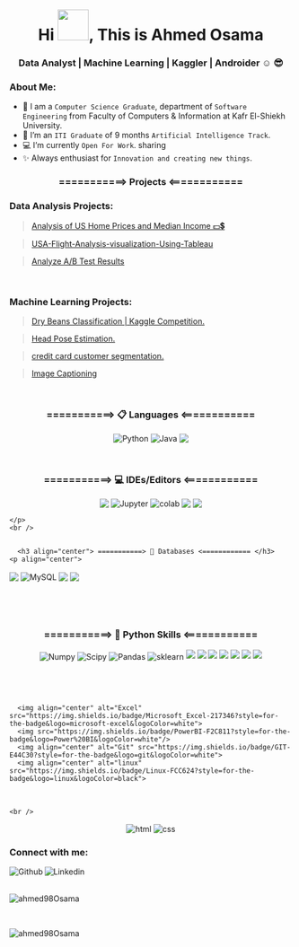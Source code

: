 <h1 align="center"> Hi <img src="https://github.com/mitul3737/mitul3737/blob/main/Wave.gif" width="55" height="55">, This is Ahmed Osama </h1>
<h3 align="center"> Data Analyst | Machine Learning | Kaggler | Androider ☺ 😎</h3>

### About Me:

- :school: I am a `Computer Science Graduate`, department of `Software Engineering` from Faculty of Computers & Information at Kafr El-Shiekh University.
- 🔭 I’m an `ITI Graduate` of 9 months `Artificial Intelligence Track`.
- 💻 I’m currently `Open For Work`. <!--, This is my [Resume](https://drive.google.com/file/d/1hHz0chY7sxq3j_xmidSQf8VY-2JdhYf9/view?usp=drive_web).--> sharing
- ✨ Always enthusiast for `Innovation and creating new things`.



<h3 align="center"> ===========> Projects <============ </h3>
  
 ### Data Analysis Projects:
  
> <a href="https://github.com/ahmed98Osama/Analysis-of-US-Home-Prices-and-Median-Income-Dashboard" target="_blank">Analysis of US Home Prices and Median Income 💵💲</a>

  > <a href="https://github.com/ahmed98Osama/Analysis-of-US-Home-Prices-and-Median-Income-Dashboard" target="_blank">USA-Flight-Analysis-visualization-Using-Tableau</a>

  > <a href="https://github.com/ahmed98Osama/Analyze_A-B_Test_Results_Udacity" target="_blank">Analyze A/B Test Results</a> 

<br />
  
### Machine Learning Projects:
  
  > <a href="https://www.kaggle.com/code/khalednabil10/yalla-bean-a-gamed/notebook?scriptVersionId=97030261">Dry Beans Classification | Kaggle Competition.</a>
  
  > <a href="https://github.com/ahmed98Osama/Head_Pose_Estimation">Head Pose Estimation.</a>
  
  > <a href="https://github.com/ahmed98Osama/credit_card_customer_segmentation">credit card customer segmentation.</a>
  
  
  > <a href="https://github.com/ahmed98Osama/OFA_Image_Captioning ">Image Captioning</a>
  
<br />
  

  
  <h3 align="center"> ===========> 📋 Languages <============ </h3>
  <p align="center">
      <img align="center" alt="Python" src="https://img.shields.io/badge/Python-FFD43B?style=for-the-badge&logo=python&logoColor=blue">
      <img align="center" alt="Java" src="https://img.shields.io/badge/Java-ED8B00?style=for-the-badge&logo=java&logoColor=white">
      <img align="center" src="https://img.shields.io/badge/c++-%2300599C.svg?style=for-the-badge&logo=c%2B%2B&logoColor=white"/>

    
  </p>
  <br />
  <h3 align="center"> ===========> 💻 IDEs/Editors <============ </h3>
  <p align="center">
  <img align="center" src=" https://img.shields.io/badge/Android%20Studio-3DDC84.svg?style=for-the-badge&logo=android-studio&logoColor=white"/>
  <img align="center" alt="Jupyter" src="https://img.shields.io/badge/Jupyter-F37626.svg?&style=for-the-badge&logo=Jupyter&logoColor=white">
  <img align="center" alt="colab" src="https://img.shields.io/badge/Colab-F9AB00?style=for-the-badge&logo=googlecolab&color=525252">
  <img align="center" src="https://img.shields.io/badge/Eclipse-FE7A16.svg?style=for-the-badge&logo=Eclipse&logoColor=white"/>
  <img align="center" src="https://img.shields.io/badge/NetBeansIDE-1B6AC6.svg?style=for-the-badge&logo=apache-netbeans-ide&logoColor=white"/>
  
    </p>
    <br /> 
    
    
      <h3 align="center"> ===========> 💾 Databases <============ </h3>
    <p align="center">
  <img align="center" src="https://img.shields.io/badge/postgres-%23316192.svg?style=for-the-badge&logo=postgresql&logoColor=white"/>
  <img align="center" alt="MySQL" src="https://img.shields.io/badge/MySQL-005C84?style=for-the-badge&logo=mysql&logoColor=white">
  <img align="center" src=" https://img.shields.io/badge/Firebase-039BE5?style=for-the-badge&logo=Firebase&logoColor=white"/>
  <img align="center" src=" https://img.shields.io/badge/sqlite-%2307405e.svg?style=for-the-badge&logo=sqlite&logoColor=white"/>
    </p>
    <br /> 

    	     



    
    
  </p>
  <br /> 
  <h3 align="center"> ===========> 🔧 Python Skills <============ </h3>
  <p align="center">
    <img align="center" alt="Numpy" src="https://img.shields.io/badge/Numpy-777BB4?style=for-the-badge&logo=numpy&logoColor=white">
    <img align="center" alt="Scipy" src="https://img.shields.io/badge/SciPy-654FF0?style=for-the-badge&logo=SciPy&logoColor=white">
    <img align="center" alt="Pandas" src="https://img.shields.io/badge/Pandas-2C2D72?style=for-the-badge&logo=pandas&logoColor=white">
    <img align="center" alt="sklearn" src="https://img.shields.io/badge/scikit_learn-F7931E?style=for-the-badge&logo=scikit-learn&logoColor=white">
    <img src="https://img.shields.io/badge/Plotly-%233F4F75.svg?style=for-the-badge&logo=plotly&logoColor=white"/>
    <img src="https://img.shields.io/badge/Keras-%23D00000.svg?style=for-the-badge&logo=Keras&logoColor=white"/>
    <img src="https://img.shields.io/badge/Anaconda-%2344A833.svg?style=for-the-badge&logo=anaconda&logoColor=white"/>
    <img src="https://img.shields.io/badge/Spyder-838485?style=for-the-badge&logo=spyder%20ide&logoColor=maroon"/>
    <img src="https://img.shields.io/badge/pycharm-143?style=for-the-badge&logo=pycharm&logoColor=black&color=black&labelColor=green"/>
    <img src="https://img.shields.io/badge/Plotly-239120?style=for-the-badge&logo=plotly&logoColor=white">
    <img src="https://img.shields.io/badge/dash-008DE4?style=for-the-badge&logo=dash&logoColor=white">
    
  </p>
  <br /> 
  
  <p align="center">
    <br>

    
    
      <img align="center" alt="Excel" src="https://img.shields.io/badge/Microsoft_Excel-217346?style=for-the-badge&logo=microsoft-excel&logoColor=white">
      <img src="https://img.shields.io/badge/PowerBI-F2C811?style=for-the-badge&logo=Power%20BI&logoColor=white"/>
      <img align="center" alt="Git" src="https://img.shields.io/badge/GIT-E44C30?style=for-the-badge&logo=git&logoColor=white">
      <img align="center" alt="linux" src="https://img.shields.io/badge/Linux-FCC624?style=for-the-badge&logo=linux&logoColor=black">
  </p>
  <br /> 
  
    <br /> 
  
  <p align="center">
    <img align="center" alt="html" src="https://img.shields.io/badge/HTML5-E34F26?style=for-the-badge&logo=html5&logoColor=white">
    <img align="center" alt="css" src="https://img.shields.io/badge/CSS3-1572B6?style=for-the-badge&logo=css3&logoColor=white">
  

</p>
  
### Connect with me:

<a href="https://www.kaggle.com/ahmed98osama" target="blank">
  <img align="left" alt="Github" src="https://img.shields.io/badge/Kaggle-20BEFF?style=for-the-badge&logo=Kaggle&logoColor=white">
  </a>


<a href="https://www.linkedin.com/in/ahmed98osama/">
<img align="left" alt="Linkedin" src="https://img.shields.io/badge/LinkedIn-0077B5?style=for-the-badge&logo=linkedin&logoColor=white">
</a>
<br />
  
<br />
<p align="left"> <img src="https://komarev.com/ghpvc/?username=ahmed98Osama&label=Profile%20views&color=0e75b6&style=flat" alt="ahmed98Osama" /> </p>

<br />
<p><img align="center" src="https://github-readme-streak-stats.herokuapp.com?user=ahmed98Osama&theme=vue-dark&hide_border=true&date_format=M%20j%5B%2C%20Y%5D" alt="ahmed98Osama" /></p>


    
